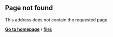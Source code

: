 ## Page not found

This address does not contain the requested page.

[**Go to homepage**][1] / [files](https://nikahmadz.github.io/files)

[1]:https://nikahmadz.github.io
